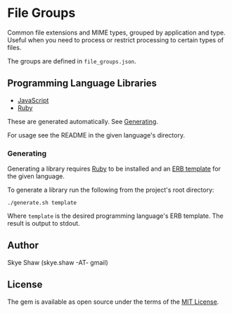 # File Groups

Common file extensions and MIME types, grouped by application and type. Useful when you need to process or restrict processing to certain types of files.

The groups are defined in `file_groups.json`.

## Programming Language Libraries

* [JavaScript](js)
* [Ruby](ruby)

These are generated automatically. See [Generating](#generating).

For usage see the README in the given language's directory.

### Generating

Generating a library requires [Ruby](https://www.ruby-lang.org/) to be installed and
an [ERB template](https://en.wikipedia.org/wiki/ERuby) for the given language.

To generate a library run the following from the project's root directory:
```
./generate.sh template
```

Where `template` is the desired programming language's ERB template.
The result is output to stdout.

## Author

Skye Shaw (skye.shaw -AT- gmail)

## License

The gem is available as open source under the terms of the [MIT License](https://opensource.org/licenses/MIT).
